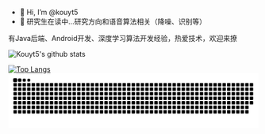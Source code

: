 - 👋 Hi, I’m @kouyt5
- 👀 研究生在读中...研究方向和语音算法相关（降噪、识别等）

有Java后端、Android开发、深度学习算法开发经验，热爱技术，欢迎来撩

![Kouyt5's github stats](https://github-readme-stats.vercel.app/api?username=kouyt5&show_icons=true)

[![Top Langs](https://github-readme-stats.vercel.app/api/top-langs/?username=kouyt5&layout=compact)](https://github.com/anuraghazra/github-readme-stats)
<picture>
  <source media="(prefers-color-scheme: dark)" srcset="https://raw.githubusercontent.com/kouyt5/kouyt5/output/github-contribution-grid-snake-dark.svg">
  <source media="(prefers-color-scheme: light)" srcset="https://raw.githubusercontent.com/kouyt5/kouyt5/output/github-contribution-grid-snake.svg">
  <img alt="github contribution grid snake animation" src="https://raw.githubusercontent.com/kouyt5/kouyt5/output/github-contribution-grid-snake.svg">
</picture>

<!-- _generated with [Platane/snk](https://github.com/Platane/snk)_ -->
